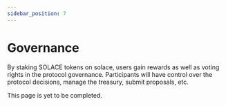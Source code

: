 ```yaml
---
sidebar_position: 7
---
```


# Governance

By staking SOLACE tokens on solace, users gain rewards as well as voting rights in the protocol governance. Participants will have control over the protocol decisions, manage the treasury, submit proposals, etc.

This page is yet to be completed.
